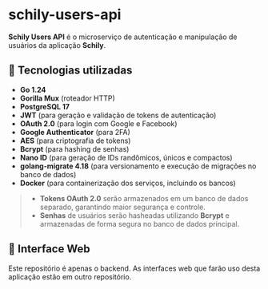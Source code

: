 # schily-users-api
**Schily Users API** é o microserviço de autenticação e manipulação de usuários da aplicação **Schily**.

## 🧰 Tecnologias utilizadas
- **Go 1.24**
- **Gorilla Mux** (roteador HTTP)
- **PostgreSQL 17**
- **JWT** (para geração e validação de tokens de autenticação)
- **OAuth 2.0** (para login com Google e Facebook)
- **Google Authenticator** (para 2FA)
- **AES** (para criptografia de tokens)
- **Bcrypt** (para hashing de senhas)
- **Nano ID** (para geração de IDs randômicos, únicos e compactos)
- **golang-migrate 4.18** (para versionamento e execução de migrações no banco de dados)
- **Docker** (para containerização dos serviços, incluindo os bancos)
> - **Tokens OAuth 2.0** serão armazenados em um banco de dados separado, garantindo maior segurança e controle.
> - **Senhas** de usuários serão hasheadas utilizando **Bcrypt** e armazenadas de forma segura no banco de dados principal.

## 🔗 Interface Web
Este repositório é apenas o backend. As interfaces web que farão uso desta aplicação estão em outro repositório.
